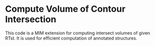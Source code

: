 # Compute Volume of Contour Intersection
This code is a MIM extension for computing intersect volumes of given RTst.
It is used for efficient computation of annotated structures.
